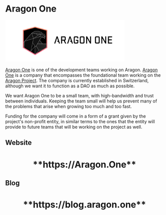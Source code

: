 # Aragon One

<img src="design/logo/aragon-one-lineart-black-transparent.png" style="width:75%">

[Aragon One](https://blog.aragon.one/introducing-aragon-one-b14dd804c5ce/) is one of the development teams working on Aragon. [Aragon One](https://aragon.one/) is a company that encompasses the foundational team working on the [Aragon Project](https://aragon.org). The company is currently established in Switzerland, although we want it to function as a DAO as much as possible.

We want Aragon One to be a small team, with high-bandwidth and trust between individuals. Keeping the team small will help us prevent many of the problems that arise when growing too much and too fast.

Funding for the company will come in a form of a grant given by the project's non-profit entity, in similar terms to the ones that the entity will provide to future teams that will be working on the project as well.

## Website

<center>
<h1>**https://Aragon.One**</h1>
</center>

## Blog

<center>
<h1>**https://blog.aragon.one**</h1>
</center>

